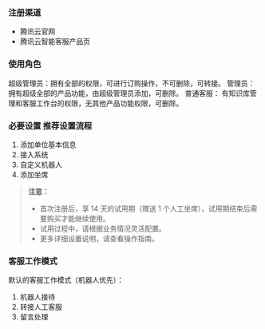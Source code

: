 ### 注册渠道
- 腾讯云官网
- 腾讯云智能客服产品页

### 使用角色 
超级管理员：拥有全部的权限，可进行订购操作，不可删除，可转接。
管理员：拥有超级全部的产品功能，由超级管理员添加，可删除。 
普通客服： 有知识库管理和客服工作台的权限，无其他产品功能权限，可删除。 

### 必要设置 推荐设置流程
1. 添加单位基本信息
2. 接入系统
3. 自定义机器人
4. 添加坐席 

>**注意：**
>- 首次注册后，享 14 天的试用期（赠送 1 个人工坐席），试用期结束后需要购买才能继续使用。
>- 试用过程中，请根据业务情况灵活配置。 
>- 更多详细设置说明，请查看操作指南。

### 客服工作模式
 默认的客服工作模式（机器人优先）：
 1. 机器人接待
 2. 转接人工客服
 3. 留言处理
